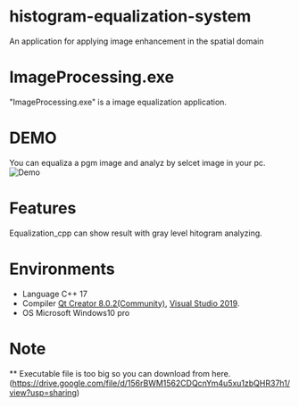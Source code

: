 # histogram-equalization-system
An application for applying image enhancement in the spatial domain


# ImageProcessing.exe

"ImageProcessing.exe" is a image equalization application.

# DEMO

You can equaliza a pgm image and analyz by selcet image in your pc.
![Demo](https://imgur.com/a/8gHj84k)

# Features

Equalization_cpp can show result with gray level hitogram analyzing.

# Environments 

* Language C++ 17
* Compiler [Qt Creator 8.0.2(Community)](https://www.qt.io/), [Visual Studio 2019](https://visualstudio.microsoft.com/).
* OS Microsoft Windows10 pro

# Note

** Executable file is too big so you can download from here. (https://drive.google.com/file/d/156rBWM1562CDQcnYm4u5xu1zbQHR37h1/view?usp=sharing)
